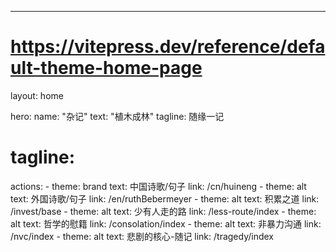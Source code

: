 ---
# https://vitepress.dev/reference/default-theme-home-page
layout: home

hero:
  name: "杂记"
  text: "植木成林"
  tagline: 随缘一记
  # tagline: 
  actions:
    - theme: brand
      text: 中国诗歌/句子
      link: /cn/huineng
    - theme: alt
      text: 外国诗歌/句子
      link: /en/ruthBebermeyer
    - theme: alt
      text: 积累之道
      link: /invest/base
    - theme: alt
      text: 少有人走的路
      link: /less-route/index
    - theme: alt
      text: 哲学的慰籍
      link: /consolation/index
    - theme: alt
      text: 非暴力沟通
      link: /nvc/index
    - theme: alt
      text: 悲剧的核心-随记
      link: /tragedy/index

